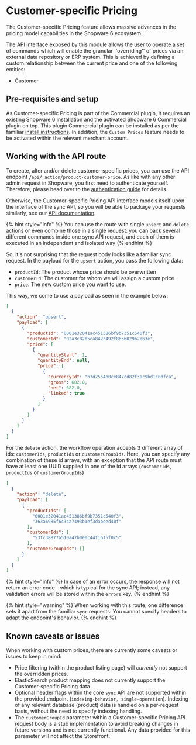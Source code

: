 # Customer-specific Pricing

The Customer-specific Pricing feature allows massive advances in the pricing model capabilities in the Shopware 6 ecosystem.

The API interface exposed by this module allows the user to operate a set of commands which will enable the granular
''overriding'' of prices via an external data repository or ERP system. This is achieved by defining a custom
relationship between the current price and one of the following entities:

- Customer

## Pre-requisites and setup

As Customer-specific Pricing is part of the Commercial plugin, it requires an existing Shopware 6 installation and the activated
Shopware 6 Commercial plugin on top. This plugin Commercial plugin can be installed as per the familiar
[install instructions](../../../../guides/plugins/plugins/plugin-base-guide#install-your-plugin). In addition, the `Custom Prices` feature needs
to be activated within the relevant merchant account.

## Working with the API route

To create, alter and/or delete customer-specific prices, you can use the API endpoint `/api/_action/product-customer-price`. As like with any other admin request in Shopware, you first need to authenticate yourself. Therefore, please head over to the
[authentication guide](https://shopware.stoplight.io/docs/admin-api/ZG9jOjEwODA3NjQx-authentication) for details.

Otherwise, the Customer-specific Pricing API interface models itself upon the interface of the sync API, so you will
be able to package your requests similarly, see our [API documentation](https://shopware.stoplight.io/docs/admin-api).

{% hint style="info" %}
You can use the route with single `upsert` and `delete` actions or even combine those in a single request: you can pack several different commands inside one sync API request, and each of them is executed in an independent and isolated way
{% endhint %}

So, it's not surprising that the request body looks like a familiar sync request. In the payload for the `upsert` action, you pass the following data:

- `productId`: The product whose price should be overwritten
- `customerId`: The customer for whom we will assign a custom price
- `price`: The new custom price you want to use.

This way, we come to use a payload as seen in the example below:

```json
[
  {
    "action": "upsert",
    "payload": [
      {
        "productId": "0001e32041ac451386bf9b7351c540f3",
        "customerId": "02a3c82b5ca842c492f8656029b2e63e",
        "price": [
          {
            "quantityStart": 1,
            "quantityEnd": null,
            "price": [
              {
                "currencyId": "b7d2554b0ce847cd82f3ac9bd1c0dfca",
                "gross": 682.0,
                "net": 682.0,
                "linked": true
              }
            ]
          }
        ]
      }
    ]
  }
]
```

For the `delete` action, the workflow operation accepts 3 different array of ids: `customerIds`, `productIds` or `customerGroupIds`. Here, you can specify any combination of these id arrays, with an exception that the API route must have at least one UUID supplied in one of the id arrays (`customerIds`, `productIds` or `customerGroupIds`)

```json
[
  {
    "action": "delete",
    "payload": [
      {
        "productIds": [
          "0001e32041ac451386bf9b7351c540f3",
          "363a6985f6434a7493b1ef3dabeed40f"
        ],
        "customerIds": [
          "53fc38877a510a47b0e0c44f1615f0c5"
        ],
        "customerGroupIds": []
      }
    ]
  }
]
```

{% hint style="info" %}
In case of an error occurs, the response will not return an error code - which is typical for the sync API; instead, any validation errors will be stored within the `errors` key.
{% endhint %}

{% hint style="warning" %}
When working with this route, one difference sets it apart from the familiar `sync` requests: You cannot specify headers to adapt the endpoint's behavior.
{% endhint %}

## Known caveats or issues

When working with custom prices, there are currently some caveats or issues to keep in mind:

- Price filtering (within the product listing page) will _currently_ not support the overridden prices.
- ElasticSearch product mapping does not currently support the Customer-specific Pricing data
- Optional header flags within the core `sync` API are not supported within the provided endpoint
(`indexing-behavior, single-operation`). Indexing of any relevant database (product) data is handled on a per-request basis, without the need to specify indexing handling.
- The `customerGroupId` parameter within a Customer-specific Pricing API request body is a stub implementation to avoid breaking changes in future versions and is not currently functional. Any data provided for this parameter will not affect the Storefront.
